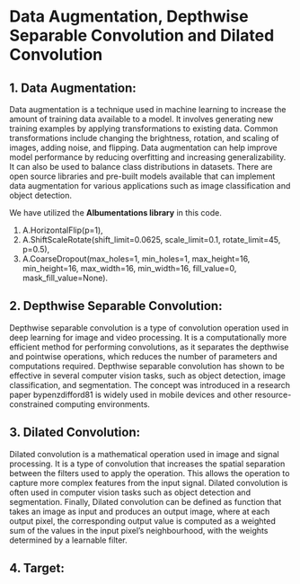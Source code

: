 # Data Augmentation, Depthwise Separable Convolution and Dilated Convolution

## 1. Data Augmentation:
Data augmentation is a technique used in machine learning to increase the amount of training data available to a model. It involves generating new training examples by applying transformations to existing data. Common transformations include changing the brightness, rotation, and scaling of images, adding noise, and flipping. Data augmentation can help improve model performance by reducing overfitting and increasing generalizability. It can also be used to balance class distributions in datasets. There are open source libraries and pre-built models available that can implement data augmentation for various applications such as image classification and object detection.  

We have utilized the **Albumentations library** in this code. 
1. A.HorizontalFlip(p=1),
2. A.ShiftScaleRotate(shift_limit=0.0625, scale_limit=0.1, rotate_limit=45, p=0.5),
3. A.CoarseDropout(max_holes=1, min_holes=1, max_height=16, min_height=16, max_width=16, min_width=16, fill_value=0, mask_fill_value=None).

## 2.  Depthwise Separable Convolution:
Depthwise separable convolution is a type of convolution operation used in deep learning for image and video processing. It is a computationally more efficient method for performing convolutions, as it separates the depthwise and pointwise operations, which reduces the number of parameters and computations required. Depthwise separable convolution has shown to be effective in several computer vision tasks, such as object detection, image classification, and segmentation. The concept was introduced in a research paper bypenzdifford81 is widely used in mobile devices and other resource-constrained computing environments.  

## 3.  Dilated Convolution:
Dilated convolution is a mathematical operation used in image and signal processing. It is a type of convolution that increases the spatial separation between the filters used to apply the operation. This allows the operation to capture more complex features from the input signal. Dilated convolution is often used in computer vision tasks such as object detection and segmentation. Finally, Dilated convolution can be defined as function that takes an image as input and produces an output image, where at each output pixel, the corresponding output value is computed as a weighted sum of the values in the input pixel’s neighbourhood, with the weights determined by a learnable filter.  

## 4. Target:
